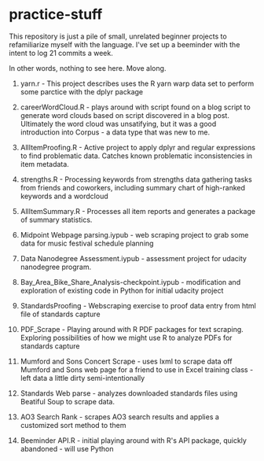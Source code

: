 # practice-stuff

This repository is just a pile of small, unrelated beginner projects to refamiliarize myself with the language. I've set up a beeminder with the intent to log 21 commits a week. 

In other words, nothing to see here. Move along.

1. yarn.r - This project describes uses the R yarn warp data set to perform some parctice with the dplyr package  
2. careerWordCloud.R - plays around with script found on a blog script to generate word clouds based on script discovered in a blog post. Ultimately the word cloud was unsatifying, but it was a good introduction into Corpus - a data type that was new to me.  
3. AllItemProofing.R - Active project to apply dplyr and regular expressions to find problematic data. Catches known problematic inconsistencies in item metadata.
4. strengths.R - Processing keywords from strengths data gathering tasks from friends and coworkers, including summary chart of high-ranked keywords and a wordcloud  
5. AllItemSummary.R - Processes all item reports and generates a package of summary statistics. 
6. Midpoint Webpage parsing.iypub - web scraping project to grab some data for music festival schedule planning
7. Data Nanodegree Assessment.iypub - assessment project for udacity nanodegree program. 
8. Bay_Area_Bike_Share_Analysis-checkpoint.iypub - modification and exploration of existing code in Python for initial udacity project

12. StandardsProofing - Webscraping exercise to proof data entry from html file of standards capture
13. PDF_Scrape - Playing around with R PDF packages for text scraping. Exploring possibilities of how we might use R to analyze PDFs for standards capture

16. Mumford and Sons Concert Scrape - uses lxml to scrape data off Mumford and Sons web page for a friend to use in Excel training class - left data a little dirty semi-intentionally
17. Standards Web parse - analyzes downloaded standards files using Beatiful Soup to scrape data.
18. AO3 Search Rank - scrapes AO3 search results and applies a customized sort method to them
21. Beeminder API.R - initial playing around with R's API package, quickly abandoned - will use Python



